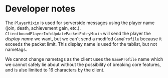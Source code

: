# Developer notes
The `PlayerMixin` is used for serverside messages using the player name (join, death, achievement gain, etc.). `ClientboundPlayerInfoUpdatePacketEntryMixin` will send the player the _display name_ we want, but we can't send a modifed `GameProfile` because it exceeds the packet limit. This display name is used for the tablist, but not nametags.

We cannot change nametags as the client uses the `GameProfile` name which we cannot safely lie about without the possibility of breaking core features, and is also limited to 16 characters by the client.